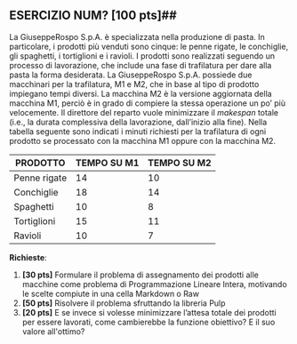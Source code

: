 ## ESERCIZIO NUM? \[100 pts\]##

La GiuseppeRospo S.p.A. è specializzata nella produzione di pasta. In particolare, i prodotti più venduti sono cinque: le penne rigate, le conchiglie, gli spaghetti, i tortiglioni e i ravioli. I prodotti sono realizzati seguendo un processo di lavorazione, che include una fase di trafilatura per dare alla pasta la forma desiderata. La GiuseppeRospo S.p.A. possiede due macchinari per la trafilatura, M1 e M2, che in base al tipo di prodotto impiegano tempi diversi.
La macchina M2 è la versione aggiornata della macchina M1, perciò è in grado di compiere la stessa operazione un po’ più velocemente.
Il direttore del reparto vuole minimizzare il _makespan_ totale (i.e., la durata complessiva della lavorazione, dall’inizio alla fine). Nella tabella seguente sono indicati i minuti richiesti per la trafilatura di ogni prodotto se processato con la macchina M1 oppure con la macchina M2.

| PRODOTTO     | TEMPO SU M1 | TEMPO SU M2 |
|--------------|-------------|-------------|
| Penne rigate | 14          | 10          |
| Conchiglie   | 18          | 14          |
| Spaghetti    | 10          | 8           |
| Tortiglioni  | 15          | 11          |
| Ravioli      | 10          | 7           |


__Richieste__:
1. __\[30 pts\]__ Formulare il problema di assegnamento dei prodotti alle macchine come problema di Programmazione Lineare Intera, motivando le scelte compiute in una cella Markdown o Raw
2. __\[50 pts\]__ Risolvere il problema sfruttando la libreria Pulp
3. __\[20 pts\]__ E se invece si volesse minimizzare l’attesa totale dei prodotti per essere lavorati, come cambierebbe la funzione obiettivo? E il suo valore all'ottimo?
